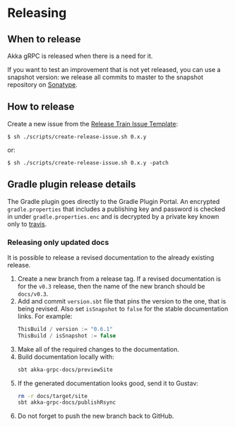 # Releasing

## When to release

Akka gRPC is released when there is a need for it.

If you want to test an improvement that is not yet released, you can use a
snapshot version: we release all commits to master to the snapshot repository
on [Sonatype](https://oss.sonatype.org/content/repositories/snapshots/com/lightbend/akka/grpc).

## How to release

Create a new issue from the [Release Train Issue Template](docs/release-train-issue-template.md):

```
$ sh ./scripts/create-release-issue.sh 0.x.y
```

or:

```
$ sh ./scripts/create-release-issue.sh 0.x.y -patch
```

## Gradle plugin release details

The Gradle plugin goes directly to the Gradle Plugin Portal. An encrypted `gradle.properties` that includes a
publishing key and password is checked in under `gradle.properties.enc` and is decrypted by a private key known
only to [travis](https://docs.travis-ci.com/user/encrypting-files/).

### Releasing only updated docs

It is possible to release a revised documentation to the already existing release.

1. Create a new branch from a release tag. If a revised documentation is for the `v0.3` release, then the name of the new branch should be `docs/v0.3`.
1. Add and commit `version.sbt` file that pins the version to the one, that is being revised. Also set `isSnapshot` to `false` for the stable documentation links. For example:
    ```scala
    ThisBuild / version := "0.6.1"
    ThisBuild / isSnapshot := false
    ```
1. Make all of the required changes to the documentation.
1. Build documentation locally with:
    ```sh
    sbt akka-grpc-docs/previewSite
    ```
1. If the generated documentation looks good, send it to Gustav:
    ```sh
    rm -r docs/target/site
    sbt akka-grpc-docs/publishRsync
    ```
1. Do not forget to push the new branch back to GitHub.
